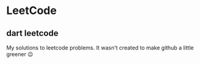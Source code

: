 # LeetCode
## dart leetcode

My solutions to leetcode problems. It wasn't created to make github a little greener 😉
